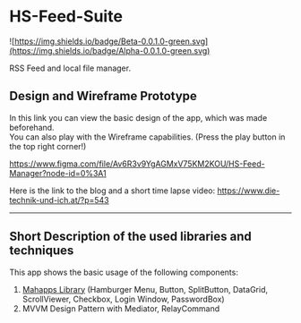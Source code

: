 # HS-Feed-Suite
![https://img.shields.io/badge/Beta-0.0.1.0-green.svg](https://img.shields.io/badge/Alpha-0.0.1.0-green.svg)

RSS Feed and local file manager.

## Design and Wireframe Prototype

In this link you can view the basic design of the app, which was made beforehand. <br/>
You can also play with the Wireframe capabilities. (Press the play button in the top right corner!)

https://www.figma.com/file/Av6R3v9YgAGMxV75KM2KOU/HS-Feed-Manager?node-id=0%3A1

Here is the link to the blog and a short time lapse video:
https://www.die-technik-und-ich.at/?p=543
- - - -
## Short Description of the used libraries and techniques
This app shows the basic usage of the following components:

1. [Mahapps Library](https://github.com/MahApps/MahApps.Metro) (Hamburger Menu, Button, SplitButton, DataGrid, ScrollViewer, Checkbox, Login Window, PasswordBox)
2. MVVM Design Pattern with Mediator, RelayCommand
